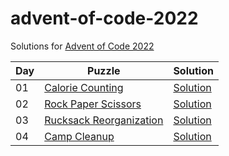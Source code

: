 # advent-of-code-2022

Solutions for [Advent of Code 2022](https://adventofcode.com/2022)

| Day | Puzzle                                                         | Solution                             |
|-----|----------------------------------------------------------------|--------------------------------------|
| 01  | [Calorie Counting](https://adventofcode.com/2022/day/1)        | [Solution](src/main/kotlin/Day01.kt) |
| 02  | [Rock Paper Scissors](https://adventofcode.com/2022/day/2)     | [Solution](src/main/kotlin/Day02.kt) |
| 03  | [Rucksack Reorganization](https://adventofcode.com/2022/day/3) | [Solution](src/main/kotlin/Day03.kt) |
| 04  | [Camp Cleanup](https://adventofcode.com/2022/day/4)            | [Solution](src/main/kotlin/Day04.kt) |

